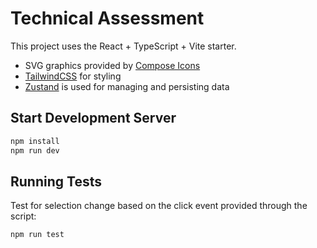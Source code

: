 
# Technical Assessment

This project uses the React + TypeScript + Vite starter.
- SVG graphics provided by [Compose Icons](https://composeicons.com/)
- [TailwindCSS](https://tailwindcss.com/) for styling
- [Zustand](https://zustand.docs.pmnd.rs/) is used for managing and persisting data

## Start Development Server
```sh
npm install
npm run dev
```

## Running Tests
Test for selection change based on the click event provided through the script:
```sh
npm run test
```
